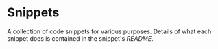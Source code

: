 # Snippets

A collection of code snippets for various purposes. Details of what each
snippet does is contained in the snippet's _README_.

<!--
 ▖▗ ▖▗ ▖▗ ▖▗ ▖▗ ▖▗ ▖▗ ▖▗ ▖▗ ▖▗ ▖▗ ▖▗ ▖▗ ▖▗ ▖▗ ▖▗ ▖▗ ▖▗ ▖▗ ▖
▗▗ ▖▖▖▖▖▖▖▖▖▖▖▖▖▖▖▖▗▗▗▗ ▖▖▖▖▗▗▗▗ ▖▖▖▖▗▗▗▗ ▖▖▖▖▖▖▖▖▖▖▖▖▖▖▖▖▖▘
 ▖▗ ▖ ▖ ▖ ▖ ▖ ▖ ▖ ▖▖▗ ▗▗ ▗ ▗▗ ▖▗▗ ▖ ▖▗ ▗ ▖▗ ▗ ▗ ▗ ▗ ▗ ▗ ▗ ▗
▗▗▗▗ ▘ ▘ ▘ ▘ ▘ ▘ ▘ ▖▗▝ ▗▐▄█▛██████▟▄▗▗▝ ▖▗▗▝ ▝ ▝ ▝ ▝ ▝ ▝ ▝
 ▗ ▗▝ ▘▝ ▘▝ ▘▝ ▘▝ ▘▗▗▟▟████████▛▙████▙▄▘▗ ▖ ▘▝ ▘▝ ▘▝ ▘▝ ▘▝ ▘
▝ ▝ ▖▘▝▝▝▝ ▘▘▘▘▝▝▝▗▟██████████▜█████████▄▖ ▘▝▝▝▝ ▘▘▘▘▝▝▝▝ ▘▖
 ▘▝▗ ▝ ▘▖▘▝ ▘▖▘▘▝▄██▙███▛▛▙▙▙▜▜▐▚▛▛▟██████▝▝ ▘▖▘▝ ▘▖▘▘▝▗▝▝▗
▝▝▝ ▝▝▝▗ ▝▝▝ ▖ ▘▟▟████▜▟▜▜▟▐▞▟▐▚▚▚▜▐▐▞▛█▛██▝▝▗ ▝▝▝▗ ▖▘▝ ▖▝
 ▘▖▘▝▗▝ ▝ ▘▖▘ ▘▘▟██▙▛▟█▟▛▙▚▌▌▚▘▚▘▚▘▙▚▜▞▙███▛▗ ▝ ▘▖▖▗▗▝ ▘ ▘▝
▝▗ ▝▗▗ ▘▝▝▗ ▝▝▗▝▟██▟▜▙▙█▟▞▌▌▌▚▘▌▚▘▌▞▞▌▛▞█▛█▌▖▝ ▘▘ ▖▖▗ ▘▝▝ ▘▖
▗ ▝▝ ▖▝ ▘▝ ▝ ▘▗ ▟█▟▜▜▟▙▙▌▛▟▐▝▖▌▞▖▚▚▚▜▐▚▛▟▜▙▙ ▘▘▝ ▘ ▖▗▝▝▝ ▘▘
 ▝▖▘▖▗▝▝▝ ▘▘▘▝ ▖▚▜▟▛█▟▟▞▟▐▗▚▝▖▝▗▝▗▗▗▘▙▚▜▐▞▟▄▝▗▝ ▘▞▗▗ ▖▝ ▘▝▗
▝▗ ▖▖▖▖▘▖▘▝▗▝ ▘▗▝▙▙█▙▛███▜▙▌▙▐▐▖▙▙█▜█▞▙▙▌▌▚▖▖▗ ▘▘ ▖ ▖▖▘▝▝▗▗
▗▗▗ ▖ ▗ ▖▝▝ ▖▘▝ ▖▚▟▟▜█▙▜▞▛██▜▌▌▜▟▞▛▛▞▟▟▟▞▞▞▖▖▖▝▗▝▗ ▘▗ ▝ ▘▖ ▖
 ▖ ▖ ▘▖▖ ▘▝▗ ▝ ▘▗▝▟▟█▙▛█▛▘▙▜█▌▌▙▘▜▀█▞▜▛▙▛▞▞▗ ▖▘▗▗ ▝▗ ▝▝▝▗ ▘
▗ ▘ ▘▖▖ ▘▘▘▗▝▝▝▝▟▞▟▞▙█▜▙▛▞▄█▙▛▞▞▟▝▀▐▞▌▜▐▞▙▚▚█▖▝ ▗▝▗▗▝ ▘▖▖▝ ▘
 ▝ ▘▘▗ ▘▝▗▝ ▖▝▗▝▙▌▌▛▙▚▜▐▐▞▙█▟▚▚▀▟▐▝▗▗▝▖▌▛▟▝▌▙▘▘▝ ▖▖▗ ▘▘ ▖▝▗
▝ ▘▘▝ ▖▘▘▖ ▘ ▘▗▝▟▜▝▛▟▛▟▞▞▞▟▙▜▚ ▚▚▚▚▗ ▚▝▞▞▙▚▚▀▘▝ ▘▗ ▖▝ ▘▖▖▘▖
 ▘▘▝ ▘▗ ▘ ▘▝▝▗ ▖▟▙▚▜▛█▟▞▟▐▙▙█▌▌▙▙▙▚▗▘▌▌▙█▞▄▚▛▝▝▝▝ ▖ ▘▝▗ ▖▗ ▘
▝ ▘▝▝▗▗▝ ▘▝▝▗ ▖▗ █▐▚▛▙▙█▞▛▛███▜▙▛▞▖▌▌▌▙▙▙▚▚▌▖▝▗▝ ▘ ▘▘▘▖▗▗▗▝
 ▘▘▘▝ ▗ ▘▝▝▗ ▖▝ ▖▝▚▜▜▛█▟▜▜█▛█▐▀▜▜█▜▟▞▟▙▙▚▌▘▗ ▘▖ ▘▝▝▗▝ ▖▖▗ ▖
▝ ▘▝ ▘▖▝▝▝▗▗▗▝ ▘▗▝ ▜▚█▜▟██▙█▟▟▚▙▙▟▛▙█▚▌▙▌▌▘▖▝ ▖▘▝ ▘▖ ▘ ▖▗ ▖▘
 ▘▝ ▘▘ ▘▖▘▗ ▗ ▘▝ ▖▘▚▜▟▜█▛█▜▙▙▝▖▖▖▌▛▛█▙▜▞▟▝▗ ▝▗ ▝▝▝▗ ▘▝▗▗ ▖▗
▝▝▝▝ ▘▘▖▗▝ ▝ ▖▘▝▗ ▖▝▙▛▙███▛█▟███▜▜▞██▙▙▜▟▘▖▝▝ ▝ ▘▝ ▖▘▘▖▗▗▝
 ▘▖▘▝ ▘▗ ▖▘▝▗ ▝▝ ▖ ▘▐██▟█▟█▜▜█▟▖▙▚███▟▟█▘▖ ▘▝ ▘▘▝ ▘▗ ▘▗ ▖ ▘▖
▝▗ ▝▗▘▝ ▖▗▝▗▗▝▝ ▘ ▘▝ ▛███████▙▙█▜█▙████▘▘ ▘▝ ▘▘▝▝▝▗▗▝▗▗▗ ▘▖
▗ ▝▝ ▖▘▝ ▖▖▖▗ ▝ ▘▝▝ ▚▜██▜▟██████████▛█▞▌▝ ▘▘▘▘▝ ▘▝ ▗ ▖▗ ▖▘ ▘
 ▝▝ ▘▗▝ ▘ ▖▗ ▝▝ ▘▘▖█▛█▜████▜███████▛█▜▞▖▘▝ ▘▖▘▝▝ ▘▝ ▖▖▖▗ ▝▝
▝▝ ▘▝ ▖▘▝▗ ▖▝ ▘▝ ▚▟██▛███████████▜▙▛▌▙▚▙▝ ▘▖▗▝ ▘▝▝ ▘ ▖▗ ▝▝▗
 ▘▝ ▘▖▗▝▗ ▖ ▘▚▟▟▟█████▜▙█▛███▜▙█▟▜▐▐▐▞▙█▜▞▖▖▖ ▘▝ ▘▝▝▗ ▖▝▝▗ ▖
▝ ▘▘▖▖▖▗▗▗▟███▛█████▙█▛▙▛█▛▙█▜▟▐▐▐▐▐▞▟▞█▞▟▜▜▟▟▝▝▝▝ ▘▗ ▖▘▝ ▖
 ▘▝ ▖▄▄█▙██▛██████▙█▛▙█▜▜▙█▜▙▛▞▙▚▚▚▙▜▐▟█▞▌▙▛▛▙▛█▙▄▙▝ ▖▗▝ ▘▗
▝▝▟▙▙█▛█▜█▙██▙███▟██▜▛▟▜▚▌▙▜▐▐▀▖▌▌▙▐▝▌██▙▜▐▞▙▜▞▙▜▟███▟▄▄▘▝
██▙▛█▙████▞█████▜▛▌▚▚█▜▜▚▚▝▝▝▖▚▝▗▝▖▌▙▜▟██▌▙▚▙▜▟▐▙▙▜▜█▙█▛█▙▞
█▟▟▛▙████▜▜▞▟███▚▌▛▌▌▌▘▚ ▚▝▝▝▖▚▚▗▚▐▐▐▐█▜▛▙▜▚▙▜▙▙▜▟▜▜█████▟▛▙
█████▙█████████▟█▟▙███▞ ▝ ▝▝▘▝ ▘    ▐▟█▙█▟▟▙▙█▟▟▙▀▙█████████
-->
